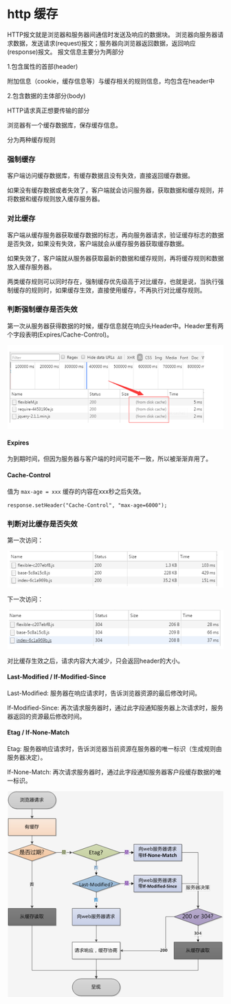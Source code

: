 # http 缓存

HTTP报文就是浏览器和服务器间通信时发送及响应的数据块。
浏览器向服务器请求数据，发送请求(request)报文；服务器向浏览器返回数据，返回响应(response)报文。
报文信息主要分为两部分

1.包含属性的首部(header)

附加信息（cookie，缓存信息等）与缓存相关的规则信息，均包含在header中

2.包含数据的主体部分(body)

HTTP请求真正想要传输的部分

浏览器有一个缓存数据库，保存缓存信息。

分为两种缓存规则

### 强制缓存

客户端访问缓存数据库，有缓存数据且没有失效，直接返回缓存数据。

如果没有缓存数据或者失效了，客户端就会访问服务器，获取数据和缓存规则，并将数据和缓存规则放入缓存服务器。

### 对比缓存

客户端从缓存服务器获取缓存数据的标志，再向服务器请求，验证缓存标志的数据是否失效，如果没有失效，客户端就会从缓存服务器获取缓存数据。

如果失效了，客户端就从服务器获取最新的数据和缓存规则，再将缓存规则和数据放入缓存服务器。

两类缓存规则可以同时存在，强制缓存优先级高于对比缓存，也就是说，当执行强制缓存的规则时，如果缓存生效，直接使用缓存，不再执行对比缓存规则。

### 判断强制缓存是否失效

第一次从服务器获得数据的时候，缓存信息就在响应头Header中。Header里有两个字段表明(Expires/Cache-Control)。

![img](../../img/2018052201.png)

#### Expires

为到期时间，但因为服务器与客户端的时间可能不一致，所以被渐渐弃用了。

#### Cache-Control

值为 `max-age = xxx` 缓存的内容在xxx秒之后失效。

    response.setHeader("Cache-Control", "max-age=6000");

### 判断对比缓存是否失效

第一次访问：

![img](../../img/2018052202.png)

下一次访问：

![img](../../img/2018052203.png)

对比缓存生效之后，请求内容大大减少，只会返回header的大小。


#### Last-Modified  /  If-Modified-Since

Last-Modified: 服务器在响应请求时，告诉浏览器资源的最后修改时间。

If-Modified-Since: 再次请求服务器时，通过此字段通知服务器上次请求时，服务器返回的资源最后修改时间。

#### Etag  /  If-None-Match

Etag: 服务器响应请求时，告诉浏览器当前资源在服务器的唯一标识（生成规则由服务器决定）。

If-None-Match: 再次请求服务器时，通过此字段通知服务器客户段缓存数据的唯一标识。

![img](../../img/2018052204.png)





